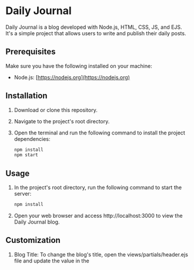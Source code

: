 # Daily Journal

Daily Journal is a blog developed with Node.js, HTML, CSS, JS, and EJS. It's a simple project that allows users to write and publish their daily posts.

## Prerequisites

Make sure you have the following installed on your machine:

- Node.js: [https://nodejs.org](https://nodejs.org)

## Installation

1. Download or clone this repository.
2. Navigate to the project's root directory.
3. Open the terminal and run the following command to install the project dependencies:

   ```bash
   npm install
   npm start

## Usage
1. In the project's root directory, run the following command to start the server:
   ```bash
   npm install
2. Open your web browser and access http://localhost:3000 to view the Daily Journal blog.

## Customization
1. Blog Title: To change the blog's title, open the views/partials/header.ejs file and update the value in the <title> tag.
2. Styles: The blog's styles are defined in the public/styles.css file. Feel free to customize them according to your preferences.
3. Layout and Components: The EJS files in views/ control the blog's layout and components. You can modify them to adjust the blog's appearance.

## Project Structure
.
├── app.js  
├── public/  
│   ├── styles.css  
│   └── ...  
└── views/  
    ├── partials/  
    │   ├── footer.ejs  
    │   ├── header.ejs  
    │   └── ...  
    ├── home.ejs  
    ├── post.ejs  
    └── ...  

1. app.js: The main file that starts the server and configures the routes.
2. public/: The directory that contains static files like CSS, JavaScript, and images.
3. views/: The directory that contains the EJS files that control the blog's views.
4. views/partials/: The directory that contains reusable EJS components such as the header, footer, etc.

## Contribution
Contributions are welcome! If you want to improve the project, feel free to open an issue or submit a pull request.
  
## License
This project is licensed under the MIT License.
